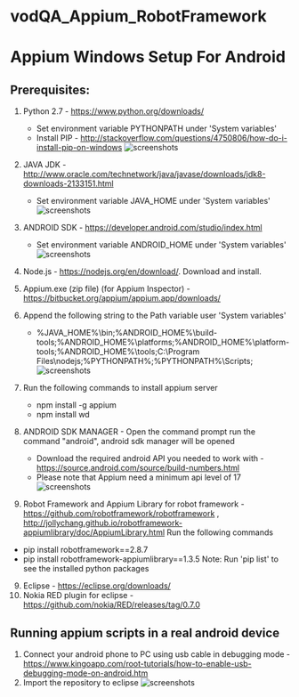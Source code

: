 # vodQA_Appium_RobotFramework

# Appium Windows Setup For Android
## Prerequisites:
1. Python 2.7 - https://www.python.org/downloads/
   * Set environment variable PYTHONPATH under 'System variables'
   * Install PIP -  http://stackoverflow.com/questions/4750806/how-do-i-install-pip-on-windows
   ![screenshots](https://raw.githubusercontent.com/syamsasi99/vodQA_Appium_RobotFramework/master/screenshots/5.PNG)

1. JAVA JDK - http://www.oracle.com/technetwork/java/javase/downloads/jdk8-downloads-2133151.html
   * Set environment variable JAVA_HOME under 'System variables'
   ![screenshots](https://raw.githubusercontent.com/syamsasi99/vodQA_Appium_RobotFramework/master/screenshots/1.PNG)

2. ANDROID SDK - https://developer.android.com/studio/index.html
   * Set environment variable ANDROID_HOME under 'System variables'
   ![screenshots](https://raw.githubusercontent.com/syamsasi99/vodQA_Appium_RobotFramework/master/screenshots/2.PNG)
3. Node.js - https://nodejs.org/en/download/. Download and install.
4. Appium.exe (zip file) (for Appium Inspector) - https://bitbucket.org/appium/appium.app/downloads/
5. Append the following string to the Path variable user 'System variables'
   * %JAVA_HOME%\bin;%ANDROID_HOME%\build-tools;%ANDROID_HOME%\platforms;%ANDROID_HOME%\platform-tools;%ANDROID_HOME%\tools;C:\Program Files\nodejs;%PYTHONPATH%;%PYTHONPATH%\Scripts;
   ![screenshots](https://raw.githubusercontent.com/syamsasi99/vodQA_Appium_RobotFramework/master/screenshots/3.PNG)
6. Run the following commands to install appium server
   * npm install -g appium
   * npm install wd 
7. ANDROID SDK MANAGER - Open the command prompt run the command "android", android sdk manager will be opened
   * Download the required android API you needed to work with - https://source.android.com/source/build-numbers.html
   * Please note that Appium need a minimum api level of 17
   ![screenshots](https://raw.githubusercontent.com/syamsasi99/vodQA_Appium_RobotFramework/master/screenshots/4.PNG)
8.  Robot Framework and Appium Library for robot framework - https://github.com/robotframework/robotframework  ,       http://jollychang.github.io/robotframework-appiumlibrary/doc/AppiumLibrary.html
   Run the following commands  
   * pip install robotframework==2.8.7
   * pip install robotframework-appiumlibrary==1.3.5
   Note: Run 'pip list' to see the installed python packages
9. Eclipse - https://eclipse.org/downloads/
10. Nokia RED plugin for eclipse - https://github.com/nokia/RED/releases/tag/0.7.0

## Running appium scripts in a real android device
1. Connect your android phone to PC using usb cable in debugging mode - https://www.kingoapp.com/root-tutorials/how-to-enable-usb-debugging-mode-on-android.htm
2. Import the repository to eclipse
  ![screenshots](https://raw.githubusercontent.com/syamsasi99/vodQA_Appium_RobotFramework/master/screenshots/git.gif)




